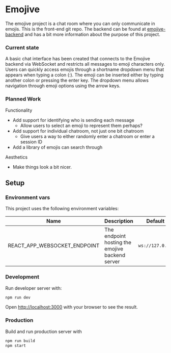# Emojive

The emojive project is a chat room where you can only communicate in emojis. This is the front-end git repo. The backend can be found at [emojive-backend](https://github.com/thomasy314/emojive-backend) and has a bit more information about the purpose of this project.

### Current state

A basic chat interface has been created that connects to the Emojive backend via WebSocket and restricts all messages to emoji characters only. Users can quickly access emojis through a shortname dropdown menu that appears when typing a colon (:). The emoji can be inserted either by typing another colon or pressing the enter key. The dropdown menu allows navigation through emoji options using the arrow keys.

### Planned Work

Functionality
- Add support for identifying who is sending each message
    - Allow users to select an emoji to represent them perhaps?
- Add support for individual chatroom, not just one bit chatroom
    - Give users a way to either randomly enter a chatroom or enter a session ID
- Add a library of emojis can search through

Aesthetics
- Make things look a bit nicer.

## Setup

### Environment vars
This project uses the following environment variables:

| Name                          | Description                         | Default Value                                  |
| ----------------------------- | ------------------------------------| -----------------------------------------------|
|REACT_APP_WEBSOCKET_ENDPOINT           | The endpoint hosting the emojive backend server            | `ws://127.0.0.1:8080`      |

### Development

Run developer server with:
```bash
npm run dev
```
Open [http://localhost:3000](http://localhost:3000) with your browser to see the result.

### Production

Build and run production server with

```bash
npm run build
npm start
```